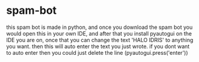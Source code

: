 #                                                     <b>spam-bot</b>

this spam bot is made in python, and once you download the spam bot you would open this in your own IDE, and after that you install pyautogui on the IDE you are on, once that you can change the text 'HALO IDRIS' to anything you want. then this will auto enter the text you just wrote. if you dont want to auto enter then you could just delete the line (pyautogui.press('enter'))
